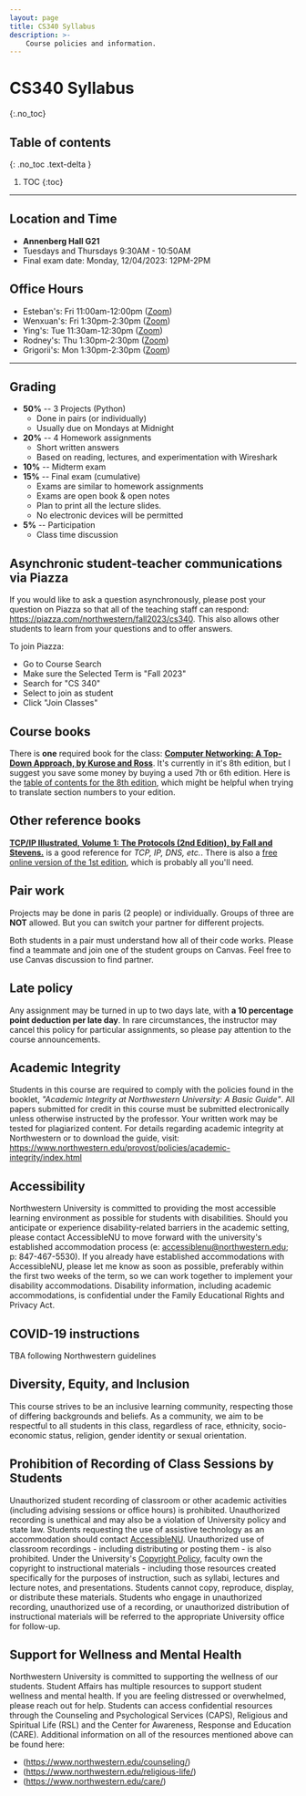 ```yaml
---
layout: page
title: CS340 Syllabus
description: >-
    Course policies and information.
---
```


# CS340 Syllabus
{:.no_toc}

## Table of contents
{: .no_toc .text-delta }

1. TOC
{:toc}

---

## Location and Time

- **Annenberg Hall G21**
- Tuesdays and Thursdays 9:30AM - 10:50AM
- Final exam date: Monday, 12/04/2023: 12PM-2PM

## Office Hours

- Esteban's: Fri 11:00am-12:00pm ([Zoom](https://northwestern.zoom.us/j/98577867972))
- Wenxuan's: Fri 1:30pm-2:30pm ([Zoom](https://northwestern.zoom.us/j/92218061167))
- Ying's: Tue 11:30am-12:30pm ([Zoom](https://northwestern.zoom.us/j/99617862800))
- Rodney's: Thu 1:30pm-2:30pm ([Zoom](https://northwestern.zoom.us/j/8236288792))
- Grigorii's: Mon 1:30pm-2:30pm ([Zoom](https://northwestern.zoom.us/j/96379987405))

---



## Grading

- **50%** -- 3 Projects (Python)
   - Done in pairs (or individually)
   - Usually due on Mondays at Midnight
- **20%** -- 4 Homework assignments
   - Short written answers
   - Based on reading, lectures, and experimentation with Wireshark
- **10%** -- Midterm exam
- **15%** -- Final exam (cumulative)
   - Exams are similar to homework assignments
   - Exams are open book & open notes
   - Plan to print all the lecture slides.
   - No electronic devices will be permitted
- **5%** -- Participation
   - Class time discussion


## Asynchronic student-teacher communications via Piazza

If you would like to ask a question asynchronously, please post your question on Piazza so that all of the teaching staff can respond: https://piazza.com/northwestern/fall2023/cs340. This also allows other students to learn from your questions and to offer answers.


To join Piazza:
- Go to Course Search
- Make sure the Selected Term is "Fall 2023"
- Search for "CS 340"
- Select to join as student
- Click "Join Classes"

## Course books

There is **one** required book for the class: **[Computer Networking: A Top-Down Approach, by Kurose and Ross](https://gaia.cs.umass.edu/kurose_ross/index.html)**. It's currently in it's 8th edition, but I suggest you save some money by buying a used 7th or 6th edition. Here is the [table of contents for the 8th edition](https://gaia.cs.umass.edu/kurose_ross/Kurose_Ross_TOC_8E.pdf), which might be helpful when trying to translate section numbers to your edition.

## Other reference books

**[TCP/IP Illustrated, Volume 1: The Protocols (2nd Edition), by Fall and Stevens.](https://www.amazon.com/TCP-Illustrated-Protocols-Addison-Wesley-Professional/dp/0321336313)** is a good reference for _TCP, IP, DNS, etc._. There is also a [free online version of the 1st edition](https://www.isi.edu/~hussain/TEACH/Spring2014/notes/Steven00a.pdf), which is probably all you'll need.

## Pair work

Projects may be done in paris (2 people) or individually. Groups of three are **NOT** allowed. But you can switch your partner for different projects.

Both students in a pair must understand how all of their code works. Please find a teammate and join one of the student groups on Canvas. Feel free to use Canvas discussion to find partner.

## Late policy

Any assignment may be turned in up to two days late, with **a 10 percentage point deduction per late day**. In rare circumstances, the instructor may cancel this policy for particular assignments, so please pay attention to the course announcements.

## Academic Integrity

Students in this course are required to comply with the policies found in the booklet, _"Academic Integrity at Northwestern University: A Basic Guide"_. All papers submitted for credit in this course must be submitted electronically unless otherwise instructed by the professor. Your written work may be tested for plagiarized content. For details regarding academic integrity at Northwestern or to download the guide, visit: https://www.northwestern.edu/provost/policies/academic-integrity/index.html

## Accessibility

Northwestern University is committed to providing the most accessible learning environment as possible for students with disabilities. Should you anticipate or experience disability-related barriers in the academic setting, please contact AccessibleNU to move forward with the university's established accommodation process (e: accessiblenu@northwestern.edu; p: 847-467-5530). If you already have established accommodations with AccessibleNU, please let me know as soon as possible, preferably within the first two weeks of the term, so we can work together to implement your disability accommodations. Disability information, including academic accommodations, is confidential under the Family Educational Rights and Privacy Act.

## COVID-19 instructions

TBA following Northwestern guidelines

## Diversity, Equity, and Inclusion

This course strives to be an inclusive learning community, respecting those of differing backgrounds and beliefs. As a community, we aim to be respectful to all students in this class, regardless of race, ethnicity, socio-economic status, religion, gender identity or sexual orientation.

## Prohibition of Recording of Class Sessions by Students

Unauthorized student recording of classroom or other academic activities (including advising sessions or office hours) is prohibited. Unauthorized recording is unethical and may also be a violation of University policy and state law. Students requesting the use of assistive technology as an accommodation should contact [AccessibleNU](https://www.northwestern.edu/accessiblenu/). Unauthorized use of classroom recordings - including distributing or posting them - is also prohibited. Under the University's [Copyright Policy](https://www.invo.northwestern.edu/invention-disclosure/policies-forms/copyright-policy/), faculty own the copyright to instructional materials - including those resources created specifically for the purposes of instruction, such as syllabi, lectures and lecture notes, and presentations. Students cannot copy, reproduce, display, or distribute these materials. Students who engage in unauthorized recording, unauthorized use of a recording, or unauthorized distribution of instructional materials will be referred to the appropriate University office for follow-up.

## Support for Wellness and Mental Health

Northwestern University is committed to supporting the wellness of our students. Student Affairs has multiple resources to support student wellness and mental health. If you are feeling distressed or overwhelmed, please reach out for help. Students can access confidential resources through the Counseling and Psychological Services (CAPS), Religious and Spiritual Life (RSL) and the Center for Awareness, Response and Education (CARE). Additional information on all of the resources mentioned above can be found here:


- (https://www.northwestern.edu/counseling/)
- (https://www.northwestern.edu/religious-life/)
- (https://www.northwestern.edu/care/)
